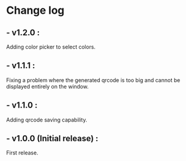 # Change log

## - v1.2.0 :
Adding color picker to select colors.

## - v1.1.1 :
Fixing a problem where the generated qrcode is too big and cannot be displayed entirely on the window.

## - v1.1.0 :
Adding qrcode saving capability.
  
## - v1.0.0 (Initial release) :
First release.
